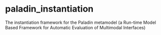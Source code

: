 paladin_instantiation
=====================

The instantiation framework for the Paladin metamodel (a Run-time Model Based Framework for Automatic Evaluation of Multimodal Interfaces)
